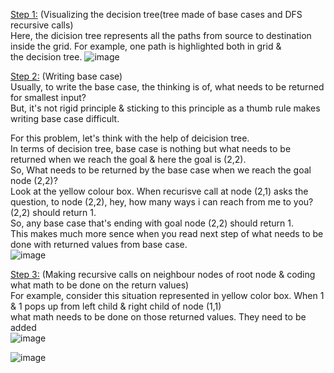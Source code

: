 <ins>Step 1:</ins> (Visualizing the decision tree(tree made of base cases and DFS recursive calls)</br>
Here, the dicision tree represents all the paths from source to destination inside the grid. For example, one path is highlighted both in grid & </br>
the decision tree.
![image](https://github.com/user-attachments/assets/e98552a0-5c5e-423f-9b85-5907fdc52c87)

<ins>Step 2:</ins> (Writing base case)</br>
Usually, to write the base case, the thinking is of, what needs to be returned for smallest input?</br>
But, it's not rigid principle & sticking to this principle as a thumb rule makes writing base case difficult.</br>

For this problem, let's think with the help of deicision tree.</br>
In terms of decision tree, base case is nothing but what needs to be returned when we reach the goal & here the goal is (2,2).</br>
So, What needs to be returned by the base case when we reach the goal node (2,2)?</br>
Look at the yellow colour box. When recurisve call at node (2,1) asks the question, to node (2,2), hey, how many ways i can reach from me to you?
(2,2) should return 1.</br>
So, any base case that's ending with goal node (2,2) should return 1.</br>
This makes much more sence when you read next step of what needs to be done with returned values from base case.</br>
![image](https://github.com/user-attachments/assets/13711011-23d3-4242-a4a5-d144619856cc)

<ins>Step 3:</ins> (Making recursive calls on neighbour nodes of root node & coding what math to be done on the return values)</br>
For example, consider this situation represented in yellow color box. When 1 & 1 pops up from left child & right child of node (1,1)</br>
what math needs to be done on those returned values. They need to be added</br>
![image](https://github.com/user-attachments/assets/6c657ff8-f2b4-4386-ba75-8c818c740d7a)

![image](https://github.com/user-attachments/assets/43c5900a-92a5-4765-b92b-9354a250af70)






